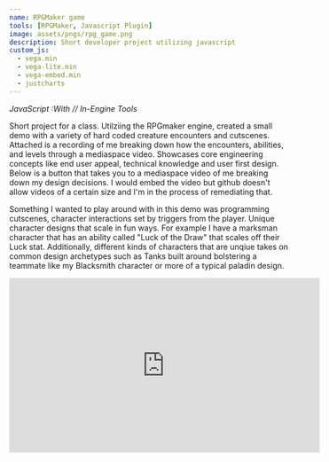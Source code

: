 ```yaml
---
name: RPGMaker game
tools: [RPGMaker, Javascript Plugin]
image: assets/pngs/rpg_game.png
description: Short developer project utilizing javascript
custom_js:
  - vega.min
  - vega-lite.min
  - vega-embed.min
  - justcharts
---
```

*JavaScript* *:With // In-Engine Tools*


Short project for a class. Utilziing the RPGmaker engine, created a small demo with a variety of hard coded creature encounters and cutscenes. Attached is a recording of me breaking down how the encounters, abilities, and levels through a mediaspace video. Showcases core engineering concepts like end user appeal, technical knowledge and user first design. Below is a button that takes you to a mediaspace video of me breaking down my design decisions. I would embed the video but github doesn't allow videos of a certain size and I'm in the process of remediating that. 

Something I wanted to play around with in this demo was programming cutscenes, character interactions set by triggers from the player. Unique character designs that scale in fun ways. For example I have a marksman character that has an ability called "Luck of the Draw" that scales off their Luck stat. Additionally, different kinds of characters that are unqiue takes on common design archetypes such as Tanks built around bolstering a teammate like my Blacksmith character or more of a typical paladin design.


<iframe width="560" height="315"
    src="https://youtu.be/LX-gkUDabX0"
    frameborder="0"
    allowfullscreen>
</iframe>
